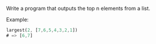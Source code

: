 Write a program that outputs the top n elements from a list.

Example:
```rust
largest(2, [7,6,5,4,3,2,1])
# => [6,7]

```
